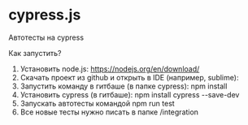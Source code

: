 # cypress.js
Автотесты на cypress

Как запустить?
1. Установить node.js: https://nodejs.org/en/download/
2. Скачать проект из github и открыть в IDE (например, sublime):
3. Запустить команду в гитбаше (в папке cypress): npm install
4. Установить cypress (в гитбаше): npm install cypress --save-dev
5. Запускать автотесты командой npm run test
6. Все новые тесты нужно писать в папке /integration
